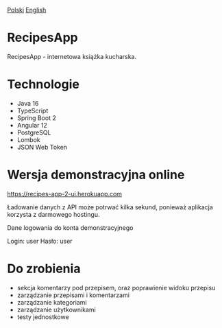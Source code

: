 [Polski](https://github.com/dar90/recipes-app)
[English](https://github.com/dar90/recipes-app/blob/master/README.en.md)

# RecipesApp

RecipesApp - internetowa książka kucharska.

# Technologie

* Java 16
* TypeScript
* Spring Boot 2
* Angular 12
* PostgreSQL
* Lombok
* JSON Web Token 

# Wersja demonstracyjna online

https://recipes-app-2-ui.herokuapp.com

Ładowanie danych z API może potrwać kilka sekund, ponieważ aplikacja korzysta z darmowego hostingu.

Dane logowania do konta demonstracyjnego

Login: user
Hasło: user

# Do zrobienia

* sekcja komentarzy pod przepisem, oraz poprawienie widoku przepisu
* zarządzanie przepisami i komentarzami
* zarządzanie kategoriami
* zarządzanie użytkownikami
* testy jednostkowe
